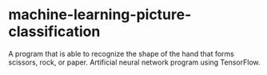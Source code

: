 # machine-learning-picture-classification
A program that is able to recognize the shape of the hand that forms scissors, rock, or paper. Artificial neural network program using TensorFlow.
